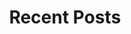---
layout: home
title: "Recent Posts"
tags: [Jekyll, theme, responsive, blog, template]
image:
    feature: intro.jpg
---